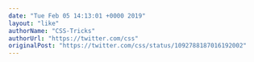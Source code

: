 ```yaml
---
date: "Tue Feb 05 14:13:01 +0000 2019"
layout: "like"
authorName: "CSS-Tricks"
authorUrl: "https://twitter.com/css"
originalPost: "https://twitter.com/css/status/1092788187016192002"
---
```


